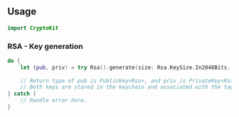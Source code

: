 ## Usage

```swift
import CryptoKit
```

### RSA - Key generation

```swift
do {
    let (pub, priv) = try Rsa().generate(size: Rsa.KeySize.In2048Bits, storeTag: "RSA Key generation")
    
    // Return type of pub is PublicKey<Rsa>, and priv is PrivateKey<Rsa>.
    // Both keys are stored in the keychain and associated with the tag "RSA Key generation".
} catch {
    // Handle error here. 
}
```
